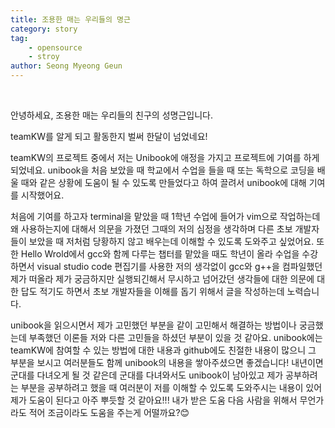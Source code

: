 ```yaml
---
title: 조용한 매는 우리들의 명근
category: story
tag: 
    - opensource
    - stroy
author: Seong Myeong Geun
---
```


<br> 

안녕하세요, 조용한 매는 우리들의 친구의 성명근입니다.

teamKW를 알게 되고 활동한지 벌써 한달이 넘었네요! 

teamKW의 프로젝트 중에서 저는 Unibook에 애정을 가지고 프로젝트에 기여를 하게 되었네요. unibook을 처음 보았을 때 학교에서 수업을 들을 때 또는 독학으로 코딩을 배울 때와 같은 상황에 도움이 될 수 있도록 만들었다고 하여 끌려서 unibook에 대해 기여를 시작했어요.

처음에 기여를 하고자 terminal을 맡았을 때 1학년 수업에 들어가 vim으로 작업하는데 왜 사용하는지에 대해서 의문을 가졌던 그때의 저의 심정을 생각하며 다른 초보 개발자들이 보았을 때 저처럼 당황하지 않고 배우는데 이해할 수 있도록 도와주고 싶었어요. 또한 Hello Wrold에서 gcc와 함께 다루는 챕터를 맡았을 때도 학년이 올라 수업을 수강하면서 visual studio code 편집기를 사용한 저의 생각없이 gcc와 g++을 컴파일했던 제가 떠올라 제가 궁금하지만 실행되긴해서 무시하고 넘어갔던 생각들에 대한 의문에 대한 답도 적기도 하면서 초보 개발자들을 이해를 돕기 위해서 글을 작성하는데 노력습니다.

unibook을 읽으시면서 제가 고민했던 부분을 같이 고민해서 해결하는 방법이나 궁금했는데 부족했던 이론들 저와 다른 고민들을 하셨던 부분이 있을 것 같아요. unibook에는 teamKW에 참여할 수 있는 방법에 대한 내용과 github에도 친절한 내용이 많으니 그 부분을 보시고 여러분들도 함께 unibook의 내용을 쌓아주셨으면 좋겠습니다! 내년이면 군대를 다녀오게 될 것 같은데 군대를 다녀와서도 unibook이 남아있고 제가 공부하려는 부분을 공부하려고 했을 때 여러분이 저를 이해할 수 있도록 도와주시는 내용이 있어 제가 도움이 된다고 아주 뿌듯할 것 같아요!!! 내가 받은 도움 다음 사람을 위해서 무언가라도 적어 조금이라도 도움을 주는게 어떨까요?😊